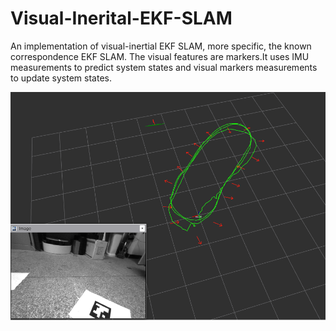 # Visual-Inerital-EKF-SLAM
An implementation of visual-inertial EKF SLAM, more specific, the known correspondence EKF SLAM. 
The visual features are markers.It uses IMU measurements to predict system states and
visual markers measurements to update system states.

![image](https://github.com/DaojunZhu/Visual-Inerital-EKF-SLAM/blob/master/VIEKFSLAM2/demo/viekfslam.png)

